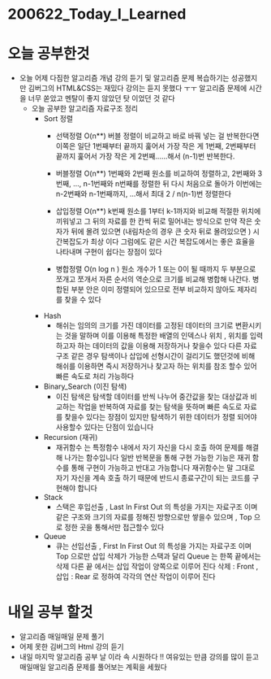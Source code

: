 # 200622_Today_I_Learned

# 오늘 공부한것
* 오늘 어제 다짐한 알고리즘 개념 강의 듣기 및 알고리즘 문제 복습하기는 성공했지만 김버그의 HTML&CSS는 재밌다 강의는 듣지 못했다  ㅜㅜ 알고리즘 문제에 시간을 너무 쏟았고 멘탈이 좋지 않았던 탓 이었던 것 같다
  * 오늘 공부한 알고리즘 자료구조 정리 
    * Sort 정렬
        * 선택정렬 O(n**) 버블 정렬이 비교하고 바로 바꿔 넣는 걸 반복한다면 이쪽은 일단 1번째부터 끝까지 훑어서 가장 작은 게 1번째, 2번째부터 끝까지 훑어서 가장 작은 게 2번째……해서 (n-1)번 반복한다.
        
        * 버블정렬 O(n**) 1번째와 2번째 원소를 비교하여 정렬하고, 2번째와 3번째, ..., n-1번째와 n번째를 정렬한 뒤 다시 처음으로 돌아가 이번에는 n-2번째와 n-1번째까지, ...해서 최대 2 / n(n-1)번 정렬한다
        
        * 삽입정렬 O(n**) k번째 원소를 1부터 k-1까지와 비교해 적절한 위치에 끼워넣고 그 뒤의 자료를 한 칸씩 뒤로 밀어내는 방식으로 만약 작은 숫자가 뒤에 몰려 있으면 (내림차순의 경우 큰 숫자 뒤로 몰려있으면 ) 시간복잡도가 최상 이다 그럼에도 같은 시간 복잡도에서는 좋은 효율을 나타내며 구현이 쉽다는 장점이 있다
        
        * 병합정렬 O(n log n ) 원소 개수가 1 또는 0이 될 때까지 두 부분으로 쪼개고 쪼개서 자른 순서의 역순으로 크기를 비교해 병합해 나간다. 병합된 부분 안은 이미 정렬되어 있으므로 전부 비교하지 않아도 제자리를 찾을 수 있다
    * Hash
       * 해쉬는 임의의 크기를 가진 데이터를 고정된 데이터의 크기로 변환시키는 것을 말하며 이를 이용해 특정한 배열의 인덱스나 위치 , 위치를 입력하고자 하는 데이터의 값을 이용해 저장하거나 찾을수 있다 다른 자료구조 같은 경우 탐색이나 삽입에 선형시간이 걸리기도 했던것에 비해 해쉬를 이용하면 즉시 저장하거나 찾고자 하는 위치를 참조 할수 있어 빠른 속도로 처리 가능하다 
    * Binary_Search (이진 탐색)
       * 이진 탐색은 탐색할 데이터를 반씩 나누어 중간값을 찾는 대상값과 비교하는 작업을 반복하여 자료를 찾는 탐색을 뜻하며 빠른 속도로 자료를 찾을수 있다는 장점이 있지만 탐색하기 위한 데이터가 정렬 되어야 사용할수 있다는 단점이 있습니다
    * Recursion (재귀)
       * 재귀함수 는 특정함수 내에서 자기 자신을 다시 호출 하여 문제를 해결해 나가는 함수입니다 일반 반복문을 통해 구현 가능한 기능은 재귀 함수를 통해 구현이 가능하고 반대고 가능합니다 재귀함수는 말 그대로 자기 자신을 계속 호출 하기 때문에 반드시 종료구간이 되는 코드를 구현해야 합니다
    * Stack
       * 스택은 후입선출 , Last In First Out 의 특성을 가지는 자료구조 이며 같은 구조와 크기의 자료를 정해진 방향으로만 쌓을수 있으며 , Top 으로 정한 곳을 통해서만 접근할수 있다 
    * Queue
       * 큐는 선입선출 , First In First Out 의 특성을 가지는 자료구조 이며 Top 으로만 삽입 삭제가 가능한 스택과 달리 Queue 는 한쪽 끝에서는 삭제 다른 끝 에서는 삽입 작업이 양쪽으로 이루어 진다 삭제 : Front , 삽입 : Rear 로 정하여 각각의 연산 작업이 이루어 진다 
          
# 내일 공부 할것
* 알고리즘 매일매일 문제 풀기 
* 어제 못한 김버그의 Html 강의 듣기 
* 내일 마지막 알고리즘 공부 날 이라 속 시원하다 !! 여유있는 만큼 강의를 많이 듣고 매일매일 알고리즘 문제를 풀어보는 계획을 세웠다
